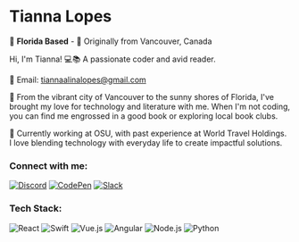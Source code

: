 # Tianna Lopes

🌴 **Florida Based** - 🍁 Originally from Vancouver, Canada

Hi, I'm Tianna! 💻📚 A passionate coder and avid reader.

📧 Email: tiannaalinalopes@gmail.com

🌉 From the vibrant city of Vancouver to the sunny shores of Florida, I've brought my love for technology and literature with me. When I'm not coding, you can find me engrossed in a good book or exploring local book clubs.

🏢 Currently working at OSU, with past experience at World Travel Holdings. I love blending technology with everyday life to create impactful solutions.

### Connect with me:
[![Discord](https://img.shields.io/badge/Discord-7289DA?style=for-the-badge&logo=discord&logoColor=white)](Alina:p)
[![CodePen](https://img.shields.io/badge/CodePen-000000?style=for-the-badge&logo=codepen&logoColor=white)](https://codepen.io/tiannalopes)
[![Slack](https://img.shields.io/badge/Slack-4A154B?style=for-the-badge&logo=slack&logoColor=white)](mailto:tiannaalinalopes@gmail.com)


### Tech Stack:
![React](https://img.shields.io/badge/React-20232A?style=for-the-badge&logo=react&logoColor=61DAFB)
![Swift](https://img.shields.io/badge/Swift-FA7343?style=for-the-badge&logo=swift&logoColor=white)
![Vue.js](https://img.shields.io/badge/Vue.js-35495E?style=for-the-badge&logo=vue.js&logoColor=4FC08D)
![Angular](https://img.shields.io/badge/Angular-DD0031?style=for-the-badge&logo=angular&logoColor=white)
![Node.js](https://img.shields.io/badge/Node.js-43853D?style=for-the-badge&logo=node-dot-js&logoColor=white)
![Python](https://img.shields.io/badge/Python-3776AB?style=for-the-badge&logo=python&logoColor=white)
